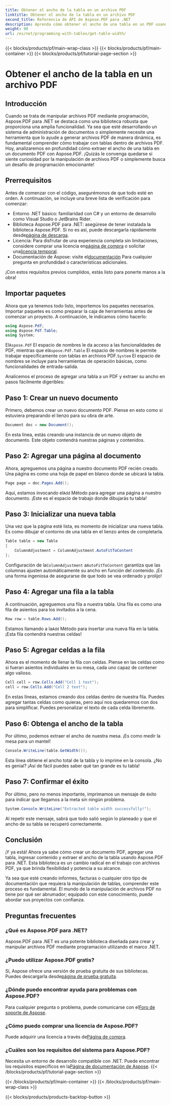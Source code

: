```yaml
---
title: Obtener el ancho de la tabla en un archivo PDF
linktitle: Obtener el ancho de la tabla en un archivo PDF
second_title: Referencia de API de Aspose.PDF para .NET
description: Aprenda cómo obtener el ancho de una tabla en un PDF usando Aspose.PDF para .NET con esta guía paso a paso.
weight: 90
url: /es/net/programming-with-tables/get-table-width/
---
```


{{< blocks/products/pf/main-wrap-class >}}
{{< blocks/products/pf/main-container >}}
{{< blocks/products/pf/tutorial-page-section >}}

# Obtener el ancho de la tabla en un archivo PDF

## Introducción

Cuando se trata de manipular archivos PDF mediante programación, Aspose.PDF para .NET se destaca como una biblioteca robusta que proporciona una amplia funcionalidad. Ya sea que esté desarrollando un sistema de administración de documentos o simplemente necesite una herramienta que lo ayude a generar archivos PDF de manera dinámica, es fundamental comprender cómo trabajar con tablas dentro de archivos PDF. Hoy, analizaremos en profundidad cómo extraer el ancho de una tabla en un documento PDF con Aspose.PDF. ¡Quizás le convenga quedarse si siente curiosidad por la manipulación de archivos PDF o simplemente busca un desafío de programación emocionante!

## Prerrequisitos

Antes de comenzar con el código, asegurémonos de que todo esté en orden. A continuación, se incluye una breve lista de verificación para comenzar:

- Entorno .NET básico: familiaridad con C# y un entorno de desarrollo como Visual Studio o JetBrains Rider.
-  Biblioteca Aspose.PDF para .NET: asegúrese de tener instalada la biblioteca Aspose.PDF. Si no es así, puede descargarla rápidamente desde[página de descarga](https://releases.aspose.com/pdf/net/).
- Licencia: Para disfrutar de una experiencia completa sin limitaciones, considere comprar una licencia en[página de compra](https://purchase.aspose.com/buy) o solicitar una[licencia temporal](https://purchase.aspose.com/temporary-license/).
-  Documentación de Aspose: visite el[documentación](https://reference.aspose.com/pdf/net/) Para cualquier pregunta en profundidad o características adicionales.

¡Con estos requisitos previos cumplidos, estás listo para ponerte manos a la obra!

## Importar paquetes

Ahora que ya tenemos todo listo, importemos los paquetes necesarios. Importar paquetes es como preparar la caja de herramientas antes de comenzar un proyecto. A continuación, le indicamos cómo hacerlo:

```csharp
using Aspose.Pdf;
using Aspose.Pdf.Table;
using System;
```

 El`Aspose.Pdf` El espacio de nombres le da acceso a las funcionalidades de PDF, mientras que el`Aspose.Pdf.Table` El espacio de nombres le permite trabajar específicamente con tablas en archivos PDF.`System` El espacio de nombres se incluye para herramientas de operación básicas, como funcionalidades de entrada-salida.

Analicemos el proceso de agregar una tabla a un PDF y extraer su ancho en pasos fácilmente digeribles:

## Paso 1: Crear un nuevo documento

Primero, debemos crear un nuevo documento PDF. Piense en esto como si estuviera preparando el lienzo para su obra de arte.

```csharp
Document doc = new Document();
```

En esta línea, estás creando una instancia de un nuevo objeto de documento. Este objeto contendrá nuestras páginas y contenidos.

## Paso 2: Agregar una página al documento

Ahora, agreguemos una página a nuestro documento PDF recién creado. Una página es como una hoja de papel en blanco donde se ubicará la tabla.

```csharp
Page page = doc.Pages.Add();
```

 Aquí, estamos invocando el`Add` Método para agregar una página a nuestro documento. ¡Este es el espacio de trabajo donde dibujarás tu tabla!

## Paso 3: Inicializar una nueva tabla

Una vez que la página esté lista, es momento de inicializar una nueva tabla. Es como dibujar el contorno de una tabla en el lienzo antes de completarla.

```csharp
Table table = new Table
{
    ColumnAdjustment = ColumnAdjustment.AutoFitToContent
};
```

 Configuración de la`ColumnAdjustment` a`AutoFitToContent` garantiza que las columnas ajusten automáticamente su ancho en función del contenido. ¡Es una forma ingeniosa de asegurarse de que todo se vea ordenado y prolijo!

## Paso 4: Agregar una fila a la tabla

A continuación, agreguemos una fila a nuestra tabla. Una fila es como una fila de asientos para los invitados a la cena.

```csharp
Row row = table.Rows.Add();
```

 Estamos llamando a la`Add` Método para insertar una nueva fila en la tabla. ¡Esta fila contendrá nuestras celdas!

## Paso 5: Agregar celdas a la fila

Ahora es el momento de llenar la fila con celdas. Piense en las celdas como si fueran asientos individuales en su mesa, cada uno capaz de contener algo valioso.

```csharp
Cell cell = row.Cells.Add("Cell 1 text");
cell = row.Cells.Add("Cell 2 text");
```

En estas líneas, estamos creando dos celdas dentro de nuestra fila. Puedes agregar tantas celdas como quieras, pero aquí nos quedaremos con dos para simplificar. Puedes personalizar el texto de cada celda libremente.

## Paso 6: Obtenga el ancho de la tabla

Por último, podemos extraer el ancho de nuestra mesa. ¡Es como medir la mesa para un mantel!

```csharp
Console.WriteLine(table.GetWidth());
```

Esta línea obtiene el ancho total de la tabla y lo imprime en la consola. ¿No es genial? ¡Así de fácil puedes saber qué tan grande es tu tabla!

## Paso 7: Confirmar el éxito

Por último, pero no menos importante, imprimamos un mensaje de éxito para indicar que llegamos a la meta sin ningún problema.

```csharp
System.Console.WriteLine("Extracted table width successfully!");
```

Al repetir este mensaje, sabrá que todo salió según lo planeado y que el ancho de su tabla se recuperó correctamente.

## Conclusión

¡Y ya está! Ahora ya sabe cómo crear un documento PDF, agregar una tabla, ingresar contenido y extraer el ancho de la tabla usando Aspose.PDF para .NET. Esta biblioteca es un cambio radical en el trabajo con archivos PDF, ya que brinda flexibilidad y potencia a su alcance.

Ya sea que esté creando informes, facturas o cualquier otro tipo de documentación que requiera la manipulación de tablas, comprender este proceso es fundamental. El mundo de la manipulación de archivos PDF no tiene por qué ser abrumador; equipado con este conocimiento, puede abordar sus proyectos con confianza. 

## Preguntas frecuentes

### ¿Qué es Aspose.PDF para .NET?  
Aspose.PDF para .NET es una potente biblioteca diseñada para crear y manipular archivos PDF mediante programación utilizando el marco .NET.

### ¿Puedo utilizar Aspose.PDF gratis?  
 Sí, Aspose ofrece una versión de prueba gratuita de sus bibliotecas. Puedes descargarla desde[página de prueba gratuita](https://releases.aspose.com/).

### ¿Dónde puedo encontrar ayuda para problemas con Aspose.PDF?  
 Para cualquier pregunta o problema, puede comunicarse con el[Foro de soporte de Aspose](https://forum.aspose.com/c/pdf/10).

### ¿Cómo puedo comprar una licencia de Aspose.PDF?  
 Puede adquirir una licencia a través de[Página de compra](https://purchase.aspose.com/buy).

### ¿Cuáles son los requisitos del sistema para Aspose.PDF?  
Necesita un entorno de desarrollo compatible con .NET. Puede encontrar los requisitos específicos en la[Página de documentación de Aspose](https://reference.aspose.com/pdf/net/).
{{< /blocks/products/pf/tutorial-page-section >}}

{{< /blocks/products/pf/main-container >}}
{{< /blocks/products/pf/main-wrap-class >}}

{{< blocks/products/products-backtop-button >}}
